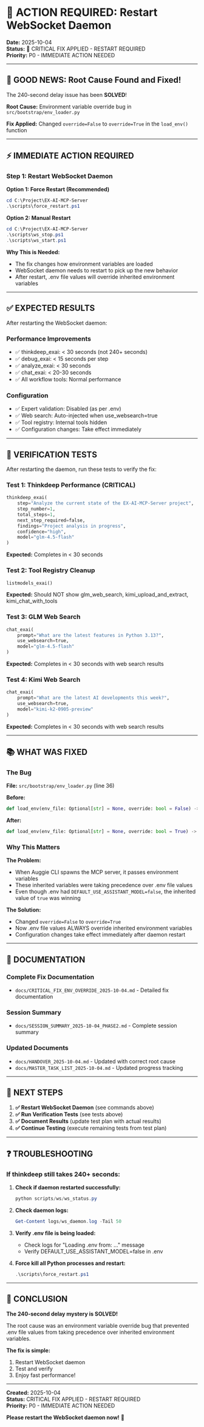 # 🚨 ACTION REQUIRED: Restart WebSocket Daemon

**Date:** 2025-10-04  
**Status:** 🔴 CRITICAL FIX APPLIED - RESTART REQUIRED  
**Priority:** P0 - IMMEDIATE ACTION NEEDED

---

## 🎉 GOOD NEWS: Root Cause Found and Fixed!

The 240-second delay issue has been **SOLVED**! 

**Root Cause:** Environment variable override bug in `src/bootstrap/env_loader.py`

**Fix Applied:** Changed `override=False` to `override=True` in the `load_env()` function

---

## ⚡ IMMEDIATE ACTION REQUIRED

### Step 1: Restart WebSocket Daemon

**Option 1: Force Restart (Recommended)**
```powershell
cd C:\Project\EX-AI-MCP-Server
.\scripts\force_restart.ps1
```

**Option 2: Manual Restart**
```powershell
cd C:\Project\EX-AI-MCP-Server
.\scripts\ws_stop.ps1
.\scripts\ws_start.ps1
```

**Why This is Needed:**
- The fix changes how environment variables are loaded
- WebSocket daemon needs to restart to pick up the new behavior
- After restart, .env file values will override inherited environment variables

---

## ✅ EXPECTED RESULTS

After restarting the WebSocket daemon:

### Performance Improvements
- ✅ thinkdeep_exai: < 30 seconds (not 240+ seconds)
- ✅ debug_exai: < 15 seconds per step
- ✅ analyze_exai: < 30 seconds
- ✅ chat_exai: < 20-30 seconds
- ✅ All workflow tools: Normal performance

### Configuration
- ✅ Expert validation: Disabled (as per .env)
- ✅ Web search: Auto-injected when use_websearch=true
- ✅ Tool registry: Internal tools hidden
- ✅ Configuration changes: Take effect immediately

---

## 🧪 VERIFICATION TESTS

After restarting the daemon, run these tests to verify the fix:

### Test 1: Thinkdeep Performance (CRITICAL)
```python
thinkdeep_exai(
    step="Analyze the current state of the EX-AI-MCP-Server project",
    step_number=1,
    total_steps=1,
    next_step_required=false,
    findings="Project analysis in progress",
    confidence="high",
    model="glm-4.5-flash"
)
```
**Expected:** Completes in < 30 seconds

### Test 2: Tool Registry Cleanup
```python
listmodels_exai()
```
**Expected:** Should NOT show glm_web_search, kimi_upload_and_extract, kimi_chat_with_tools

### Test 3: GLM Web Search
```python
chat_exai(
    prompt="What are the latest features in Python 3.13?",
    use_websearch=true,
    model="glm-4.5-flash"
)
```
**Expected:** Completes in < 30 seconds with web search results

### Test 4: Kimi Web Search
```python
chat_exai(
    prompt="What are the latest AI developments this week?",
    use_websearch=true,
    model="kimi-k2-0905-preview"
)
```
**Expected:** Completes in < 30 seconds with web search results

---

## 📚 WHAT WAS FIXED

### The Bug

**File:** `src/bootstrap/env_loader.py` (line 36)

**Before:**
```python
def load_env(env_file: Optional[str] = None, override: bool = False) -> bool:
```

**After:**
```python
def load_env(env_file: Optional[str] = None, override: bool = True) -> bool:
```

### Why This Matters

**The Problem:**
- When Auggie CLI spawns the MCP server, it passes environment variables
- These inherited variables were taking precedence over .env file values
- Even though .env had `DEFAULT_USE_ASSISTANT_MODEL=false`, the inherited value of `true` was winning

**The Solution:**
- Changed `override=False` to `override=True`
- Now .env file values ALWAYS override inherited environment variables
- Configuration changes take effect immediately after daemon restart

---

## 📖 DOCUMENTATION

### Complete Fix Documentation
- `docs/CRITICAL_FIX_ENV_OVERRIDE_2025-10-04.md` - Detailed fix documentation

### Session Summary
- `docs/SESSION_SUMMARY_2025-10-04_PHASE2.md` - Complete session summary

### Updated Documents
- `docs/HANDOVER_2025-10-04.md` - Updated with correct root cause
- `docs/MASTER_TASK_LIST_2025-10-04.md` - Updated progress tracking

---

## 🎯 NEXT STEPS

1. **✅ Restart WebSocket Daemon** (see commands above)
2. **✅ Run Verification Tests** (see tests above)
3. **✅ Document Results** (update test plan with actual results)
4. **✅ Continue Testing** (execute remaining tests from test plan)

---

## ❓ TROUBLESHOOTING

### If thinkdeep still takes 240+ seconds:

1. **Check if daemon restarted successfully:**
   ```powershell
   python scripts/ws/ws_status.py
   ```

2. **Check daemon logs:**
   ```powershell
   Get-Content logs/ws_daemon.log -Tail 50
   ```

3. **Verify .env file is being loaded:**
   - Check logs for "Loading .env from: ..." message
   - Verify DEFAULT_USE_ASSISTANT_MODEL=false in .env

4. **Force kill all Python processes and restart:**
   ```powershell
   .\scripts\force_restart.ps1
   ```

---

## 🎉 CONCLUSION

**The 240-second delay mystery is SOLVED!**

The root cause was an environment variable override bug that prevented .env file values from taking precedence over inherited environment variables.

**The fix is simple:**
1. Restart WebSocket daemon
2. Test and verify
3. Enjoy fast performance!

---

**Created:** 2025-10-04  
**Status:** CRITICAL FIX APPLIED - RESTART REQUIRED  
**Priority:** P0 - IMMEDIATE ACTION NEEDED

**Please restart the WebSocket daemon now!** 🚀

